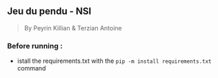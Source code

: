 ## Jeu du pendu - NSI 
> By Peyrin Killian & Terzian Antoine

### Before running :
- istall the requirements.txt with the `pip -m install requirements.txt` command